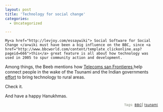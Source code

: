 ```yaml
---
layout: post
title: 'Technology for social change'
categories:
  - Uncategorized

---
```



    My<a href="http://levjoy.com/essaywiki"> Social Software for Social Change </a>wiki must have been a big influence on the BBC, since <a href="http://www.bbcworld.com/content/template_clickonline.asp?pageid=666">this</a> great feature is all about how technology was used in 2005 to spur community action and development.  

Among things, the Beeb mentions how <a href="http://www.bbcworld.com/content/template_clickonline.asp?pageid=666&amp;co_pageid=2">Telecoms san Frontieres </a>help connect people in the wake of the Tsunami and the Indian governments <a href="http://www.bbcworld.com/content/template_clickonline.asp?pageid=665&amp;co_pageid=6">effort</a> to bring technology to rural areas.  

Check it. 

And have a happy Hanukhmas. 
<p style="text-align:right;font-size:11px;letter-spacing:.05em;color:#808979;">Tags: <a href="http://www.technorati.com/tag/BBC" rel="tag">BBC</a><strong>|</strong> <a href="http://www.technorati.com/tag/tsunami" rel="tag">tsunami</a></p>
  
